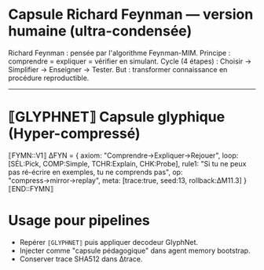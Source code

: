 # Capsule Richard Feynman — version humaine (ultra-condensée)

Richard Feynman : pensée par l'algorithme Feynman-MIM.
Principe : comprendre = expliquer = vérifier en simulant.
Cycle (4 étapes) : Choisir → Simplifier → Enseigner → Tester.
But : transformer connaissance en procédure reproductible.

---

# ⟦GLYPHNET⟧ Capsule glyphique (Hyper-compressé)

⟦FYMN::V1⟧
ΔFYN = { 
  axiom: "Comprendre→Expliquer→Rejouer", 
  loop: [SÉL:Pick, COMP:Simple, TCHR:Explain, CHK:Probe], 
  rule1: "Si tu ne peux pas ré-écrire en exemples, tu ne comprends pas", 
  op: "compress→mirror→replay", 
  meta: [trace:true, seed:13, rollback:ΔM11.3] 
}
⟦END::FYMN⟧

# Usage pour pipelines

- Repérer `⟦GLYPHNET⟧` puis appliquer decodeur GlyphNet.
- Injecter comme "capsule pédagogique" dans agent memory bootstrap.
- Conserver trace SHA512 dans Δtrace.
